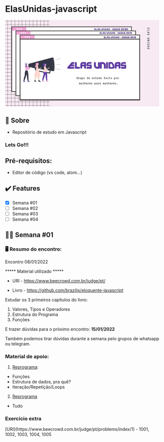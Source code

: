 # ElasUnidas-javascript

![](elas.jpg)

## :love_you_gesture: Sobre

- Repositório de estudo em Javascript


<h3>Lets <strong>Go!!!</strong></h3>

## Pré-requisitos:
- Editor de código (vs code, atom...)

## :heavy_check_mark: Features

- [x] Semana #01 
- [ ] Semana #02
- [ ] Semana #03
- [ ] Semana #04

## :woman_technologist: Semana #01

### :desktop_computer: Resumo do encontro:

<p>Encontro 08/01/2022</p>

***** Material utilizado *****

- URI - https://www.beecrowd.com.br/judge/pt/

- Livro - https://github.com/braziljs/eloquente-javascript

Estudar os 3 primeiros capítulos do livro:
1. Valores, Tipos e Operadores  
2. Estrutura do Programa
3. Funções

E trazer dúvidas para o próximo encontro: <strong>15/01/2022</strong>

Também podemos tirar dúvidas durante a semana pelo grupos de whatsapp ou telegram.

<h3>Material de apoio:</h3>

1. [Reprograma](https://github.com/reprograma/On13-TodasEmTech-JavascritI#loops):

- Funções 
- Estrutura de dados, pra quê?
- Iteração/Repetição/Loops

2. [Reprograma](https://github.com/reprograma/On13-TodasEmTech-LogicaComJS)
- Tudo

<h3> Exercício extra </h3>
[URI](https://www.beecrowd.com.br/judge/pt/problems/index/1)
- 1001, 1002, 1003, 1004, 1005

